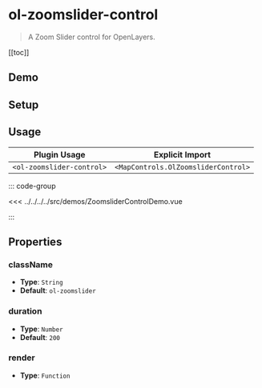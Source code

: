# ol-zoomslider-control

> A Zoom Slider control for OpenLayers.

[[toc]]

## Demo

<script setup>
import ZoomsliderControlDemo from "@demos/ZoomsliderControlDemo.vue"
</script>
<ClientOnly>
<ZoomsliderControlDemo />
</ClientOnly>

## Setup

<!--@include: ../../mapcontrols.plugin.md-->

## Usage

| Plugin Usage              |           Explicit Import           |
| ------------------------- | :---------------------------------: |
| `<ol-zoomslider-control>` | `<MapControls.OlZoomsliderControl>` |

::: code-group

<<< ../../../../src/demos/ZoomsliderControlDemo.vue

:::

## Properties

### className

- **Type**: `String`
- **Default**: `ol-zoomslider`

### duration

- **Type**: `Number`
- **Default**: `200`

### render

- **Type**: `Function`
